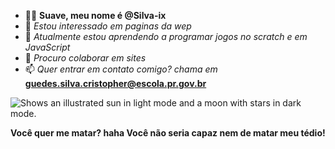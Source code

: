 - 🤙🏼 **Suave, meu nome é @Silva-ix**
- 🥋 *Estou interessado em paginas da wep*
- 👾 *Atualmente estou aprendendo a programar jogos no scratch e em JavaScript*
- 🤖 *Procuro colaborar em sites*
- 📫 *Quer entrar em contato comigo? chama em* **guedes.silva.cristopher@escola.pr.gov.br**
<picture>
  <source media="(prefers-color-scheme: dark)" srcset="https://i.pinimg.com/originals/4d/64/08/4d6408285378256a5080815dad34d608.gif">
  <source media="(prefers-color-scheme: light)" srcset="https://i.pinimg.com/originals/4d/64/08/4d6408285378256a5080815dad34d608.gif">
  <img alt="Shows an illustrated sun in light mode and a moon with stars in dark mode." src="https://user-images.githubusercontent.com/25423296/163456779-a8556205-d0a5-45e2-ac17-42d089e3c3f8.png">
</picture>


 ⁠**Você quer me matar? haha Você não seria capaz nem de matar meu tédio!**

<!---
Silva-ix/Silva-ix is a ✨ special ✨ repository because its `README.md` (this file) appears on your GitHub profile.
You can click the Preview link to take a look at your changes.
--->
